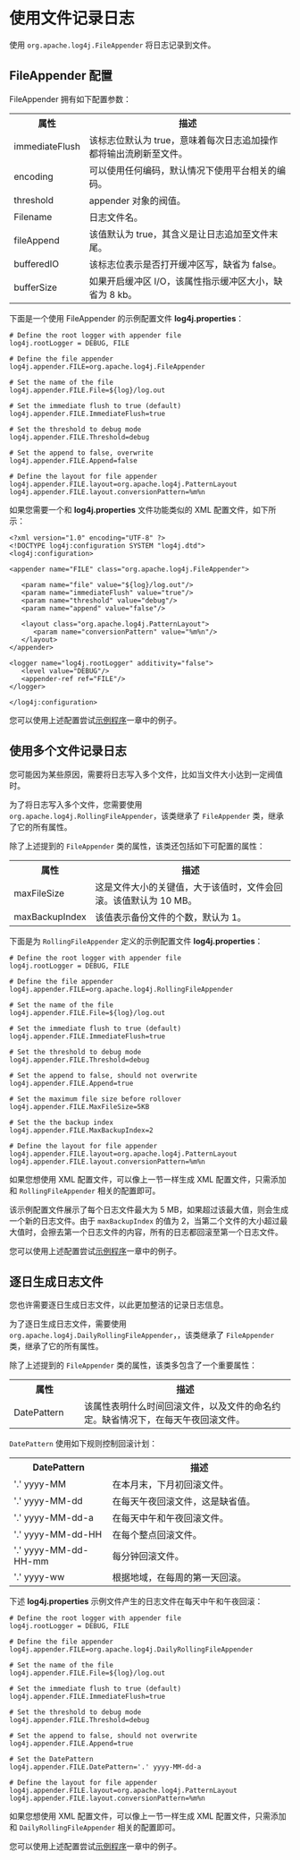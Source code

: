 # 使用文件记录日志

使用 `org.apache.log4j.FileAppender` 将日志记录到文件。

## FileAppender 配置

FileAppender 拥有如下配置参数：

<table class="table table-bordered">
<tbody><tr>
<th style="width:25%">属性</th>
<th>描述</th>
</tr>
<tr>
<td>immediateFlush</td>
<td>该标志位默认为 true，意味着每次日志追加操作都将输出流刷新至文件。</td>
</tr>
<tr>
<td>encoding</td>
<td>可以使用任何编码，默认情况下使用平台相关的编码。</td>
</tr>
<tr>
<td>threshold </td>
<td>appender 对象的阀值。</td>
</tr>
<tr>
<td>Filename</td>
<td>日志文件名。</td>
</tr>
<tr>
<td>fileAppend</td>
<td>该值默认为 true，其含义是让日志追加至文件末尾。</td>
</tr>
<tr>
<td>bufferedIO</td>
<td>该标志位表示是否打开缓冲区写，缺省为 false。</td>
</tr>
<tr>
<td>bufferSize</td>
<td>如果开启缓冲区 I/O，该属性指示缓冲区大小，缺省为 8 kb。</td>
</tr>
</tbody></table>

下面是一个使用 FileAppender 的示例配置文件 **log4j.properties**：

```
# Define the root logger with appender file
log4j.rootLogger = DEBUG, FILE

# Define the file appender
log4j.appender.FILE=org.apache.log4j.FileAppender

# Set the name of the file
log4j.appender.FILE.File=${log}/log.out

# Set the immediate flush to true (default)
log4j.appender.FILE.ImmediateFlush=true

# Set the threshold to debug mode
log4j.appender.FILE.Threshold=debug

# Set the append to false, overwrite
log4j.appender.FILE.Append=false

# Define the layout for file appender
log4j.appender.FILE.layout=org.apache.log4j.PatternLayout
log4j.appender.FILE.layout.conversionPattern=%m%n
```

如果您需要一个和 **log4j.properties** 文件功能类似的 XML 配置文件，如下所示：

```
<?xml version="1.0" encoding="UTF-8" ?>
<!DOCTYPE log4j:configuration SYSTEM "log4j.dtd">
<log4j:configuration>

<appender name="FILE" class="org.apache.log4j.FileAppender">

   <param name="file" value="${log}/log.out"/>
   <param name="immediateFlush" value="true"/>
   <param name="threshold" value="debug"/>
   <param name="append" value="false"/>
   
   <layout class="org.apache.log4j.PatternLayout">
      <param name="conversionPattern" value="%m%n"/>
   </layout>
</appender>

<logger name="log4j.rootLogger" additivity="false">
   <level value="DEBUG"/>
   <appender-ref ref="FILE"/>
</logger>

</log4j:configuration>
```

您可以使用上述配置尝试[示例程序](sample-program.md)一章中的例子。

## 使用多个文件记录日志

您可能因为某些原因，需要将日志写入多个文件，比如当文件大小达到一定阀值时。

为了将日志写入多个文件，您需要使用 `org.apache.log4j.RollingFileAppender`，该类继承了 `FileAppender` 类，继承了它的所有属性。

除了上述提到的 `FileAppender` 类的属性，该类还包括如下可配置的属性：

<table class="table table-bordered">
<tbody><tr>
<th style="width:25%">属性</th>
<th>描述</th>
</tr>
<tr>
<td>maxFileSize</td>
<td>这是文件大小的关键值，大于该值时，文件会回滚。该值默认为 10 MB。</td>
</tr>
<tr>
<td>maxBackupIndex</td>
<td>该值表示备份文件的个数，默认为 1。</td>
</tr>
</tbody></table>

下面是为 `RollingFileAppender` 定义的示例配置文件 **log4j.properties**：

```
# Define the root logger with appender file
log4j.rootLogger = DEBUG, FILE

# Define the file appender
log4j.appender.FILE=org.apache.log4j.RollingFileAppender

# Set the name of the file
log4j.appender.FILE.File=${log}/log.out

# Set the immediate flush to true (default)
log4j.appender.FILE.ImmediateFlush=true

# Set the threshold to debug mode
log4j.appender.FILE.Threshold=debug

# Set the append to false, should not overwrite
log4j.appender.FILE.Append=true

# Set the maximum file size before rollover
log4j.appender.FILE.MaxFileSize=5KB

# Set the the backup index
log4j.appender.FILE.MaxBackupIndex=2

# Define the layout for file appender
log4j.appender.FILE.layout=org.apache.log4j.PatternLayout
log4j.appender.FILE.layout.conversionPattern=%m%n
```

如果您想使用 XML 配置文件，可以像上一节一样生成 XML 配置文件，只需添加和 `RollingFileAppender` 相关的配置即可。

该示例配置文件展示了每个日志文件最大为 5 MB，如果超过该最大值，则会生成一个新的日志文件。由于 `maxBackupIndex` 的值为 2，当第二个文件的大小超过最大值时，会擦去第一个日志文件的内容，所有的日志都回滚至第一个日志文件。

您可以使用上述配置尝试[示例程序](sample-program.md)一章中的例子。

## 逐日生成日志文件

您也许需要逐日生成日志文件，以此更加整洁的记录日志信息。

为了逐日生成日志文件，需要使用 `org.apache.log4j.DailyRollingFileAppender`，，该类继承了 `FileAppender` 类，继承了它的所有属性。

除了上述提到的 `FileAppender` 类的属性，该类多包含了一个重要属性：

<table class="table table-bordered">
<tbody><tr>
<th style="width:25%">属性</th>
<th>描述</th>
</tr>
<tr>
<td>DatePattern</td>
<td>该属性表明什么时间回滚文件，以及文件的命名约定。缺省情况下，在每天午夜回滚文件。</td>
</tr>
</tbody></table>

`DatePattern` 使用如下规则控制回滚计划：

<table class="table table-bordered">
<tbody><tr>
<th style="width:35%">DatePattern</th>
<th>描述</th>
</tr>
<tr>
<td>'.' yyyy-MM</td>
<td>在本月末，下月初回滚文件。</td>
</tr>
<tr>
<td>'.' yyyy-MM-dd</td>
<td>在每天午夜回滚文件，这是缺省值。</td>
</tr>
<tr>
<td>'.' yyyy-MM-dd-a</td>
<td>在每天中午和午夜回滚文件。</td>
</tr>
<tr>
<td>'.' yyyy-MM-dd-HH</td>
<td>在每个整点回滚文件。</td>
</tr>
<tr>
<td>'.' yyyy-MM-dd-HH-mm</td>
<td>每分钟回滚文件。</td>
</tr>
<tr>
<td>'.' yyyy-ww</td>
<td>根据地域，在每周的第一天回滚。</td>
</tr>
</tbody></table>

下述 **log4j.properties** 示例文件产生的日志文件在每天中午和午夜回滚：

```
# Define the root logger with appender file
log4j.rootLogger = DEBUG, FILE

# Define the file appender
log4j.appender.FILE=org.apache.log4j.DailyRollingFileAppender

# Set the name of the file
log4j.appender.FILE.File=${log}/log.out

# Set the immediate flush to true (default)
log4j.appender.FILE.ImmediateFlush=true

# Set the threshold to debug mode
log4j.appender.FILE.Threshold=debug

# Set the append to false, should not overwrite
log4j.appender.FILE.Append=true

# Set the DatePattern
log4j.appender.FILE.DatePattern='.' yyyy-MM-dd-a

# Define the layout for file appender
log4j.appender.FILE.layout=org.apache.log4j.PatternLayout
log4j.appender.FILE.layout.conversionPattern=%m%n
``` 

如果您想使用 XML 配置文件，可以像上一节一样生成 XML 配置文件，只需添加和 `DailyRollingFileAppender` 相关的配置即可。

您可以使用上述配置尝试[示例程序](sample-program.md)一章中的例子。